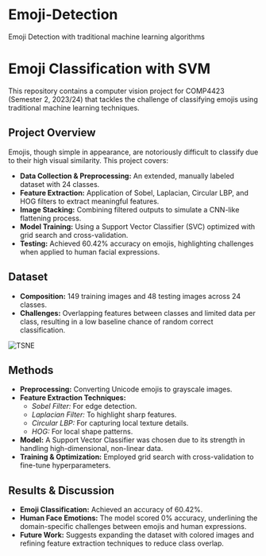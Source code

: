 # Emoji-Detection
Emoji Detection with traditional machine learning algorithms

# Emoji Classification with SVM

This repository contains a computer vision project for COMP4423 (Semester 2, 2023/24) that tackles the challenge of classifying emojis using traditional machine learning techniques.

## Project Overview

Emojis, though simple in appearance, are notoriously difficult to classify due to their high visual similarity. This project covers:
- **Data Collection & Preprocessing:** An extended, manually labeled dataset with 24 classes.
- **Feature Extraction:** Application of Sobel, Laplacian, Circular LBP, and HOG filters to extract meaningful features.
- **Image Stacking:** Combining filtered outputs to simulate a CNN-like flattening process.
- **Model Training:** Using a Support Vector Classifier (SVC) optimized with grid search and cross-validation.
- **Testing:** Achieved 60.42% accuracy on emojis, highlighting challenges when applied to human facial expressions.

## Dataset

- **Composition:** 149 training images and 48 testing images across 24 classes.
- **Challenges:** Overlapping features between classes and limited data per class, resulting in a low baseline chance of random correct classification.

![TSNE](https://github.com/user-attachments/assets/8dd34cdb-a75a-4222-9835-c641d72b8bca)


## Methods

- **Preprocessing:** Converting Unicode emojis to grayscale images.
- **Feature Extraction Techniques:**
  - *Sobel Filter:* For edge detection.
  - *Laplacian Filter:* To highlight sharp features.
  - *Circular LBP:* For capturing local texture details.
  - *HOG:* For local shape patterns.
- **Model:** A Support Vector Classifier was chosen due to its strength in handling high-dimensional, non-linear data.
- **Training & Optimization:** Employed grid search with cross-validation to fine-tune hyperparameters.

## Results & Discussion

- **Emoji Classification:** Achieved an accuracy of 60.42%.
- **Human Face Emotions:** The model scored 0% accuracy, underlining the domain-specific challenges between emojis and human expressions.
- **Future Work:** Suggests expanding the dataset with colored images and refining feature extraction techniques to reduce class overlap.
